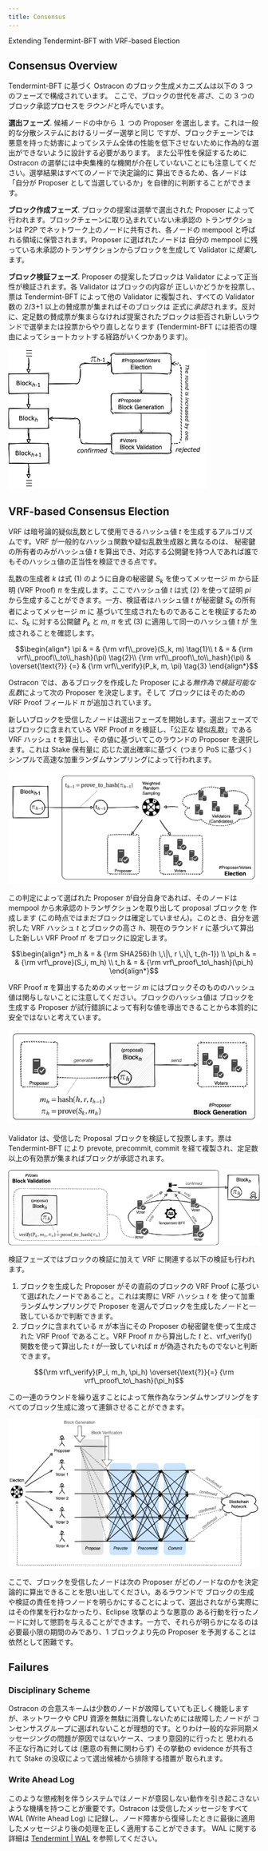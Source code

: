 ```yaml
---
title: Consensus
---
```


Extending Tendermint-BFT with VRF-based Election

## Consensus Overview

Tendermint-BFT に基づく Ostracon のブロック生成メカニズムは以下の 3 つのフェーズで構成されています。
ここで、ブロックの世代を*高さ*、この 3 つのブロック承認プロセスを*ラウンド*と呼んでいます。

**選出フェーズ**. 候補ノードの中から １ つの Proposer を選出します。これは一般的な分散システムにおけるリーダー選挙と同じ
ですが、ブロックチェーンでは悪意を持った妨害によってシステム全体の性能を低下させないために作為的な選出ができないように設計する必要があります。
また公平性を保証するために Ostracon の選挙には中央集権的な機関が介在していないことにも注意してください。選挙結果はすべてのノードで決定論的に
算出できるため、各ノードは「自分が Proposer として当選しているか」を自律的に判断することができます。

**ブロック作成フェーズ**. ブロックの提案は選挙で選出された Proposer によって行われます。ブロックチェーンに取り込まれていない未承認の
トランザクションは P2P でネットワーク上のノードに共有され、各ノードの mempool と呼ばれる領域に保管されます。Proposer に選ばれたノードは
自分の mempool に残っている未承認のトランザクションからブロックを生成して Validator に*提案*します。

**ブロック検証フェーズ**. Proposer の提案したブロックは Validator によって正当性が検証されます。各 Validator はブロックの内容が
正しいかどうかを投票し、票は Tendermint-BFT によって他の Validator に複製され、すべての Validator 数の 2/3+1 以上の賛成票が集まればそのブロックは
正式に*承認*されます。反対に、定足数の賛成票が集まらなければ提案されたブロックは拒否され新しいラウンドで選挙または投票からやり直しとなります
(Tendermint-BFT には拒否の理由によってショートカットする経路がいくつかあります)。

![VRF-based Block Generation Round](../static/consensus/vrf_based_round.png)

## VRF-based Consensus Election

VRF は暗号論的疑似乱数として使用できるハッシュ値 $t$ を生成するアルゴリズムです。VRF が一般的なハッシュ関数や疑似乱数生成器と異なるのは、
秘密鍵の所有者のみがハッシュ値 $t$ を算出でき、対応する公開鍵を持つ人であれば誰でもそのハッシュ値の正当性を検証できる点です。

乱数の生成者 $k$ は式 (1) のように自身の秘密鍵 $S_k$ を使ってメッセージ $m$ から証明 (VRF Proof) $\pi$ を生成します。ここでハッシュ値
$t$ は式 (2) を使って証明 $pi$ から生成することができます。一方、検証者はハッシュ値 $t$ が秘密鍵 $S_k$ の所有者によってメッセージ $m$ に
基づいて生成されたものであることを検証するために、$S_k$ に対する公開鍵 $P_k$ と $m$, $\pi$ を式 (3) に適用して同一のハッシュ値 $t$ が
生成されることを確認します。

```math
\begin{align*}
   \pi & = & {\rm vrf\\_prove}(S_k, m) \tag{1}\\
   t & = & {\rm vrf\\_proof\\_to\\_hash}(\pi) \tag{2}\\
   {\rm vrf\\_proof\\_to\\_hash}(\pi) & \overset{\text{?}} {=} & {\rm vrf\\_verify}(P_k, m, \pi) \tag{3}
\end{align*}
```

Ostracon では、あるブロックを作成した Proposer による*無作為で検証可能な乱数*によって次の Proposer を決定します。そして
ブロックにはそのための VRF Proof フィールド $\pi$ が追加されています。

新しいブロックを受信したノードは選出フェーズを開始します。選出フェーズではブロックに含まれている VRF Proof $\pi$ を検証し、「公正な
疑似乱数」である VRF ハッシュ $t$ を算出し、その値に基づいてこのラウンドの Proposer を選択します。これは Stake 保有量に
応じた選出確率に基づく (つまり PoS に基づく) シンプルで高速な加重ランダムサンプリングによって行われます。

![VRF-based Proposer/Voter Election](../static/consensus/vrf_election.png)

この判定によって選ばれた Proposer が自分自身であれば、そのノードは mempool から未承認のトランザクションを取り出して proposal ブロックを
作成します (この時点ではまだブロックは確定していません)。このとき、自分を選択した VRF ハッシュ $t$ とブロックの高さ $h$、現在のラウンド
$r$ に基づいて算出した新しい VRF Proof $\pi'$ をブロックに設定します。

```math
\begin{align*}
m_h & = & {\rm SHA256}(h \,\|\, r \,\|\, t_{h-1}) \\
\pi_h & = & {\rm vrf\_prove}(S_i, m_h) \\
t_h & = & {\rm vrf\_proof\_to\_hash}(\pi_h)
\end{align*}
```

VRF Proof $\pi$ を算出するためのメッセージ $m$ にはブロックそのもののハッシュ値は関与しないことに注意してください。ブロックのハッシュ値は
ブロックを生成する Proposer が試行錯誤によって有利な値を導出できることから本質的に安全ではないと考えています。

![VRF-based Block Generation](../static/consensus/vrf_block_generation.png)

Validator は、受信した Proposal ブロックを検証して投票します。票は Tendermint-BFT により
prevote, precommit, commit を経て複製され、定足数以上の有効票が集まればブロックが承認されます。

![VRF-based Block Validation](../static/consensus/vrf_block_validation.png)

検証フェーズではブロックの検証に加えて VRF に関連する以下の検証も行われます。

1. ブロックを生成した Proposer がその直前のブロックの VRF Proof に基づいて選ばれたノードであること。これは実際に VRF ハッシュ $t$ を
   使って加重ランダムサンプリングで Proposer を選んでブロックを生成したノードと一致しているかで判断できます。
2. ブロックに含まれている $\pi$ が本当にその Proposer の秘密鍵を使って生成された VRF Proof であること。VRF Proof $\pi$ から算出した
   $t$ と、vrf_verify() 関数を使って算出した $t$ が一致していれば $\pi$ が偽造されたものでないと判断できます。

```math
{\rm vrf\_verify}(P_i, m_h, \pi_h) \overset{\text{?}}{=} {\rm vrf\_proof\_to\_hash}(\pi_h)
```

この一連のラウンドを繰り返すことによって無作為なランダムサンプリングをすべてのブロック生成に渡って連鎖させることができます。

![BFT-based Block Generation](../static/consensus/bft_round.png)

ここで、ブロックを受信したノードは次の Proposer がどのノードなのかを決定論的に算出できることを思い出してください。あるラウンドで
ブロックの生成や検証の責任を持つノードを明らかにすることによって、選出されながら実際にはその作業を行わなかったり、Eclipse 攻撃のような悪意の
ある行動を行ったノードに対して懲罰を与えることができます。一方で、それらが明らかになるのは必要最小限の期間のみであり、1 ブロックより先の
Proposer を予測することは依然として困難です。

## Failures

### Disciplinary Scheme

Ostracon の合意スキームは少数のノードが故障していても正しく機能しますが、ネットワークや CPU 資源を無駄に消費しないためには故障したノードが
コンセンサスグループに選ばれないことが理想的です。とりわけ一般的な非同期メッセージングの問題が原因ではないケース、つまり意図的に行ったと
思われる不正な行為に対しては (悪意の有無に関わらず) その挙動の evidence が共有されて Stake の没収によって選出候補から排除する措置が
取られます。

### Write Ahead Log

このような懲戒制を伴うシステムではノードが意図しない動作を引き起こさないような機構を持つことが重要です。Ostracon は受信したメッセージをすべて
WAL (Write Ahead Log) に記録し、ノード障害から復帰したときに最後に適用したメッセージより後の処理を正しく適用することができます。
WAL に関する詳細は [Tendermint | WAL](https://github.com/tendermint/tendermint/blob/v0.34.x/spec/consensus/wal.md)
を参照してください。
